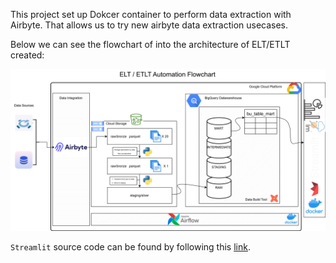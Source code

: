 This project set up Dokcer container to perform data extraction with Airbyte. That allows us to try new airbyte data extraction usecases.

Below we can see the flowchart of into the architecture of ELT/ETLT created:

![flowchart](assets/weather_etlt_diagram.svg)

``Streamlit`` source code can be found by following this [link](https://github.com/donat-konan33/weatherteam_streamlit_dashboard).
